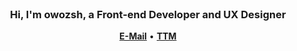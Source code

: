 <div align="center">
  <br>
  <h3>Hi, I'm owozsh, a Front-end Developer and UX Designer</h3>
  <p>
    <a href="mailto:owozsh.pro@gmail.com"><b>E-Mail</b></a>
    •
    <a href="https://owozsh.github.io/ttm"><b>TTM</b></a>
  </p>
  <br>
</div>
